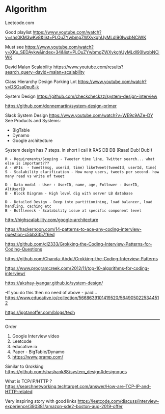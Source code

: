 # Algorithm

Leetcode.com

Good playlist
https://www.youtube.com/watch?v=shs0KM3wKv8&list=PLOuZYwbmgZWXvkghUyMLdI90IwxbNCiWK


Must see
https://www.youtube.com/watch?v=XKu_SEDAykw&index=34&list=PLOuZYwbmgZWXvkghUyMLdI90IwxbNCiWK


David Malan Scalability
https://www.youtube.com/results?search_query=david+malan+scalability

Class Hierarchy Design
  Parking Lot
https://www.youtube.com/watch?v=DSGsa0pu8-k
  
  
System Design
https://github.com/checkcheckzz/system-design-interview

https://github.com/donnemartin/system-design-primer

Slack System Design
https://www.youtube.com/watch?v=WE9c9AZe-DY
See Products and Systems:
   - BigTable
   - Dynamo
   - Google architecture
   
System design has 7 steps. In short I call it RAS DB DB (Raas! Dub! Dub!)
```
R - Requirements/Scoping - Tweeter time line, Twitter search... what else is important???
A - APIs  - tweet(msg, userid, time) likeTweet(tweedId, userId, time)
S - Scalability clarification - How many users, tweets per second. how many read vs write of tweet

D - Data modal - User : UserID, name, age, Follower - UserID, AltUserID
B - Block Diagram - High level dig with server LB database

D - Detailed Design - Deep into partitionining, load balancer, load handling, caching etc
B - Bottleneck - Scalability issue at specific component level
```

http://highscalability.com/google-architecture

https://hackernoon.com/14-patterns-to-ace-any-coding-interview-question-c5bb3357f6ed

https://github.com/cl2333/Grokking-the-Coding-Interview-Patterns-for-Coding-Questions

https://github.com/Chanda-Abdul/Grokking-the-Coding-Interview-Patterns

https://www.programcreek.com/2012/11/top-10-algorithms-for-coding-interview/

https://akshay-iyangar.github.io/system-design/


-If you do this then no need of above - paid... 
https://www.educative.io/collection/5668639101419520/5649050225344512 

https://igotanoffer.com/blogs/tech

---
Order
1. Google Interview video
2. Leetcode
3. educative.io
4. Paper - BigTable/Dynamo
5. https://www.pramp.com/

Similar to Grokking
https://github.com/shashank88/system_design#designques


What is TCP/IP/HTTP ?
https://searchnetworking.techtarget.com/answer/How-are-TCP-IP-and-HTTP-related

Very inspiring story with good links https://leetcode.com/discuss/interview-experience/390381/amazon-sde2-boston-aug-2019-offer
